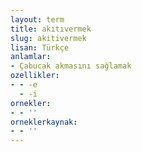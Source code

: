 ```yaml
---
layout: term
title: akıtıvermek
slug: akitivermek
lisan: Türkçe
anlamlar:
- Çabucak akmasını sağlamak
ozellikler:
- - -e
  - -i
ornekler:
- - ''
orneklerkaynak:
- - ''
---
```

